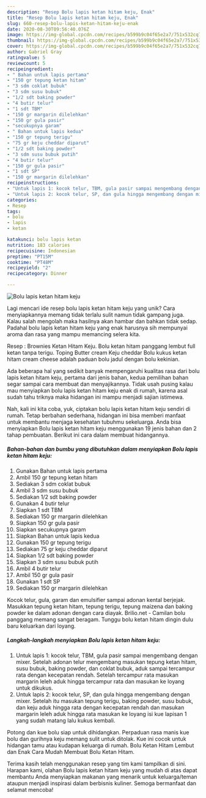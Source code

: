```yaml
---
description: "Resep Bolu lapis ketan hitam keju, Enak"
title: "Resep Bolu lapis ketan hitam keju, Enak"
slug: 660-resep-bolu-lapis-ketan-hitam-keju-enak
date: 2020-08-30T09:56:40.076Z
image: https://img-global.cpcdn.com/recipes/b599b9c04f65e2a7/751x532cq70/bolu-lapis-ketan-hitam-keju-foto-resep-utama.jpg
thumbnail: https://img-global.cpcdn.com/recipes/b599b9c04f65e2a7/751x532cq70/bolu-lapis-ketan-hitam-keju-foto-resep-utama.jpg
cover: https://img-global.cpcdn.com/recipes/b599b9c04f65e2a7/751x532cq70/bolu-lapis-ketan-hitam-keju-foto-resep-utama.jpg
author: Gabriel Gray
ratingvalue: 5
reviewcount: 5
recipeingredient:
- " Bahan untuk lapis pertama"
- "150 gr tepung ketan hitam"
- "3 sdm coklat bubuk"
- "3 sdm susu bubuk"
- "1/2 sdt baking powder"
- "4 butir telur"
- "1 sdt TBM"
- "150 gr margarin dilelehkan"
- "150 gr gula pasir"
- "secukupnya garam"
- " Bahan untuk lapis kedua"
- "150 gr tepung terigu"
- "75 gr keju cheddar diparut"
- "1/2 sdt baking powder"
- "3 sdm susu bubuk putih"
- "4 butir telur"
- "150 gr gula pasir"
- "1 sdt SP"
- "150 gr margarin dilelehkan"
recipeinstructions:
- "Untuk lapis 1: kocok telur, TBM, gula pasir sampai mengembang dengan mixer. Setelah adonan telur mengembang masukan tepung ketan hitam, susu bubuk, baking powder, dan coklat bubuk, aduk sampai tercampur rata dengan kecepatan rendah. Setelah tercampur rata masukan margarin leleh aduk hingga tercampur rata dan masukan ke loyang untuk dikukus."
- "Untuk lapis 2: kocok telur, SP, dan gula hingga mengembang dengan mixer. Setelah itu masukan tepung terigu, baking powder, susu bubuk, dan keju aduk hingga rata dengan kecepatan rendah dan masukan margarin leleh aduk hingga rata masukan ke loyang isi kue lapisan 1 yang sudah matang lalu kukus kembali."
categories:
- Resep
tags:
- bolu
- lapis
- ketan

katakunci: bolu lapis ketan 
nutrition: 183 calories
recipecuisine: Indonesian
preptime: "PT15M"
cooktime: "PT48M"
recipeyield: "2"
recipecategory: Dinner

---
```



![Bolu lapis ketan hitam keju](https://img-global.cpcdn.com/recipes/b599b9c04f65e2a7/751x532cq70/bolu-lapis-ketan-hitam-keju-foto-resep-utama.jpg)

Lagi mencari ide resep bolu lapis ketan hitam keju yang unik? Cara menyiapkannya memang tidak terlalu sulit namun tidak gampang juga. Kalau salah mengolah maka hasilnya akan hambar dan bahkan tidak sedap. Padahal bolu lapis ketan hitam keju yang enak harusnya sih mempunyai aroma dan rasa yang mampu memancing selera kita.

Resep : Brownies Ketan Hitam Keju. Bolu ketan hitam panggang lembut full ketan tanpa terigu. Toping Butter cream Keju cheddar Bolu kukus ketan hitam cream cheese adalah paduan bolu jadul dengan bolu kekinian.

Ada beberapa hal yang sedikit banyak mempengaruhi kualitas rasa dari bolu lapis ketan hitam keju, pertama dari jenis bahan, kedua pemilihan bahan segar sampai cara membuat dan menyajikannya. Tidak usah pusing kalau mau menyiapkan bolu lapis ketan hitam keju enak di rumah, karena asal sudah tahu triknya maka hidangan ini mampu menjadi sajian istimewa.


Nah, kali ini kita coba, yuk, ciptakan bolu lapis ketan hitam keju sendiri di rumah. Tetap berbahan sederhana, hidangan ini bisa memberi manfaat untuk membantu menjaga kesehatan tubuhmu sekeluarga. Anda bisa menyiapkan Bolu lapis ketan hitam keju menggunakan 19 jenis bahan dan 2 tahap pembuatan. Berikut ini cara dalam membuat hidangannya.

<!--inarticleads1-->

##### Bahan-bahan dan bumbu yang dibutuhkan dalam menyiapkan Bolu lapis ketan hitam keju:

1. Gunakan  Bahan untuk lapis pertama
1. Ambil 150 gr tepung ketan hitam
1. Sediakan 3 sdm coklat bubuk
1. Ambil 3 sdm susu bubuk
1. Sediakan 1/2 sdt baking powder
1. Gunakan 4 butir telur
1. Siapkan 1 sdt TBM
1. Sediakan 150 gr margarin dilelehkan
1. Siapkan 150 gr gula pasir
1. Siapkan secukupnya garam
1. Siapkan  Bahan untuk lapis kedua
1. Gunakan 150 gr tepung terigu
1. Sediakan 75 gr keju cheddar diparut
1. Siapkan 1/2 sdt baking powder
1. Siapkan 3 sdm susu bubuk putih
1. Ambil 4 butir telur
1. Ambil 150 gr gula pasir
1. Gunakan 1 sdt SP
1. Sediakan 150 gr margarin dilelehkan


Kocok telur, gula, garam dan emulsifier sampai adonan kental berjejak. Masukkan tepung ketan hitam, tepung terigu, tepung maizena dan baking powder ke dalam adonan dengan cara diayak. Brilio.net - Camilan bolu panggang memang sangat beragam. Tunggu bolu ketan hitam dingin dulu baru keluarkan dari loyang. 

<!--inarticleads2-->

##### Langkah-langkah menyiapkan Bolu lapis ketan hitam keju:

1. Untuk lapis 1: kocok telur, TBM, gula pasir sampai mengembang dengan mixer. Setelah adonan telur mengembang masukan tepung ketan hitam, susu bubuk, baking powder, dan coklat bubuk, aduk sampai tercampur rata dengan kecepatan rendah. Setelah tercampur rata masukan margarin leleh aduk hingga tercampur rata dan masukan ke loyang untuk dikukus.
1. Untuk lapis 2: kocok telur, SP, dan gula hingga mengembang dengan mixer. Setelah itu masukan tepung terigu, baking powder, susu bubuk, dan keju aduk hingga rata dengan kecepatan rendah dan masukan margarin leleh aduk hingga rata masukan ke loyang isi kue lapisan 1 yang sudah matang lalu kukus kembali.


Potong dan kue bolu siap untuk dihidangkan. Perpaduan rasa manis kue bolu dan gurihnya keju memang sulit untuk ditolak. Kue ini cocok untuk hidangan tamu atau kudapan keluarga di rumah. Bolu Ketan Hitam Lembut dan Enak Cara Mudah Membuat Bolu Ketan Hitam. 

Terima kasih telah menggunakan resep yang tim kami tampilkan di sini. Harapan kami, olahan Bolu lapis ketan hitam keju yang mudah di atas dapat membantu Anda menyiapkan makanan yang menarik untuk keluarga/teman ataupun menjadi inspirasi dalam berbisnis kuliner. Semoga bermanfaat dan selamat mencoba!

